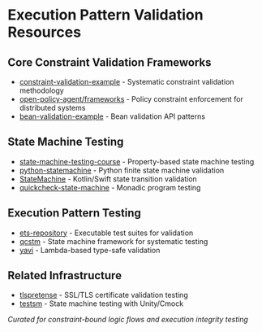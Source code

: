 # Execution Pattern Validation Resources

## Core Constraint Validation Frameworks
- [constraint-validation-example](https://github.com/seanpdoyle/constraint-validation-example) - Systematic constraint validation methodology
- [open-policy-agent/frameworks](https://github.com/open-policy-agent/frameworks) - Policy constraint enforcement for distributed systems
- [bean-validation-example](https://github.com/seahrh/bean-validation-example) - Bean validation API patterns

## State Machine Testing
- [state-machine-testing-course](https://github.com/qfpl/state-machine-testing-course) - Property-based state machine testing
- [python-statemachine](https://github.com/fgmacedo/python-statemachine) - Python finite state machine validation
- [StateMachine](https://github.com/Tinder/StateMachine) - Kotlin/Swift state transition validation
- [quickcheck-state-machine](https://github.com/advancedtelematic/quickcheck-state-machine) - Monadic program testing

## Execution Pattern Testing
- [ets-repository](https://github.com/inspire-eu-validation/ets-repository) - Executable test suites for validation
- [qcstm](https://github.com/jmid/qcstm) - State machine framework for systematic testing
- [yavi](https://github.com/making/yavi) - Lambda-based type-safe validation

## Related Infrastructure
- [tlspretense](https://github.com/iSECPartners/tlspretense) - SSL/TLS certificate validation testing
- [testsm](https://github.com/dariosb/testsm) - State machine testing with Unity/Cmock

*Curated for constraint-bound logic flows and execution integrity testing*
